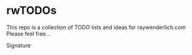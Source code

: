 # rwTODOs

This repo is a collection of TODO lists and ideas for raywenderlich.com
Please feel free...

Signature
